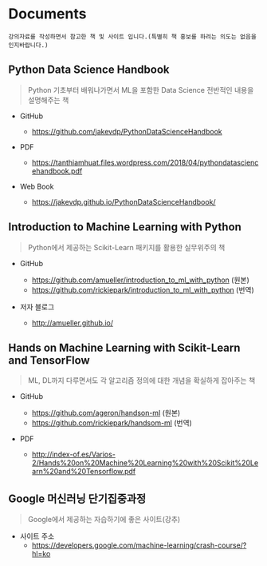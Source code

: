 # Documents

```
강의자료를 작성하면서 참고한 책 및 사이트 입니다.(특별히 책 홍보를 하려는 의도는 없음을 인지바랍니다.)
```

## Python Data Science Handbook
> Python 기초부터 배워나가면서 ML을 포함한 Data Science 전반적인 내용을 설명해주는 책

- GitHub
  - https://github.com/jakevdp/PythonDataScienceHandbook
  
- PDF
  - https://tanthiamhuat.files.wordpress.com/2018/04/pythondatasciencehandbook.pdf
  
- Web Book
  - https://jakevdp.github.io/PythonDataScienceHandbook/


## Introduction to Machine Learning with Python
> Python에서 제공하는 Scikit-Learn 패키지를 활용한 실무위주의 책

- GitHub
  - https://github.com/amueller/introduction_to_ml_with_python (원본)
  - https://github.com/rickiepark/introduction_to_ml_with_python (번역)
  
- 저자 블로그
  - http://amueller.github.io/


## Hands on Machine Learning with Scikit-Learn and TensorFlow
> ML, DL까지 다루면서도 각 알고리즘 정의에 대한 개념을 확실하게 잡아주는 책

- GitHub
  - https://github.com/ageron/handson-ml (원본)
  - https://github.com/rickiepark/handsom-ml (번역)
 
- PDF
  - http://index-of.es/Varios-2/Hands%20on%20Machine%20Learning%20with%20Scikit%20Learn%20and%20Tensorflow.pdf
  

## Google 머신러닝 단기집중과정
> Google에서 제공하는 자습하기에 좋은 사이트(강추)

- 사이트 주소
  - https://developers.google.com/machine-learning/crash-course/?hl=ko
